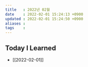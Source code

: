 ```yaml
---
title   : 2022년 02월 
date    : 2022-02-01 15:24:13 +0900
updated : 2022-02-01 15:24:50 +0900
aliases : 
tags    : 
---
```

## Today I Learned 
- [[2022-02-01]]
